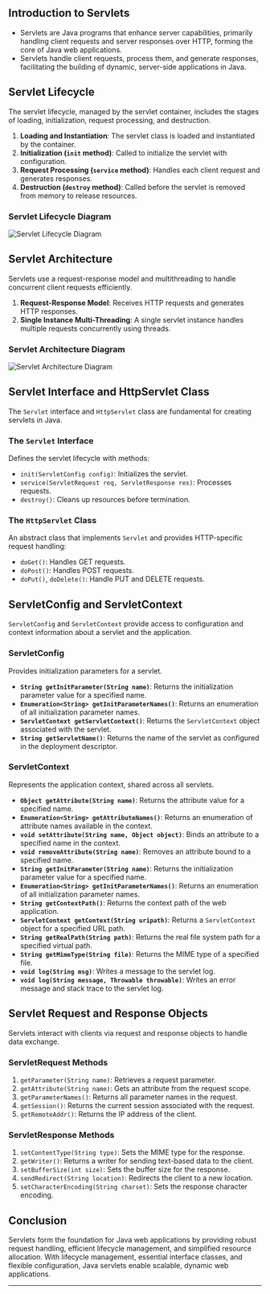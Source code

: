 
## Introduction to Servlets
- Servlets are Java programs that enhance server capabilities, primarily handling client requests and server responses over HTTP, forming the core of Java web applications.
- Servlets handle client requests, process them, and generate responses, facilitating the building of dynamic, server-side applications in Java.

## Servlet Lifecycle

The servlet lifecycle, managed by the servlet container, includes the stages of loading, initialization, request processing, and destruction.

1. **Loading and Instantiation**: The servlet class is loaded and instantiated by the container.
2. **Initialization (`init` method)**: Called to initialize the servlet with configuration.
3. **Request Processing (`service` method)**: Handles each client request and generates responses.
4. **Destruction (`destroy` method)**: Called before the servlet is removed from memory to release resources.

### Servlet Lifecycle Diagram
![Servlet Lifecycle Diagram](https://www.techguruspeaks.com/wp-content/uploads/2020/04/servlet-life-cycle.png)

## Servlet Architecture

Servlets use a request-response model and multithreading to handle concurrent client requests efficiently.

1. **Request-Response Model**: Receives HTTP requests and generates HTTP responses.
2. **Single Instance Multi-Threading**: A single servlet instance handles multiple requests concurrently using threads.

### Servlet Architecture Diagram
![Servlet Architecture Diagram](https://www.researchgate.net/profile/Deman-Rahman-2/publication/330854496/figure/fig2/AS:753651572305920@1556695945119/JSP-Model-1-architecture-Seshadri-1999-The-Model-2-architecture-is-the-combination-of.ppm)

## Servlet Interface and HttpServlet Class

The `Servlet` interface and `HttpServlet` class are fundamental for creating servlets in Java.

### The `Servlet` Interface
Defines the servlet lifecycle with methods:
- `init(ServletConfig config)`: Initializes the servlet.
- `service(ServletRequest req, ServletResponse res)`: Processes requests.
- `destroy()`: Cleans up resources before termination.

### The `HttpServlet` Class
An abstract class that implements `Servlet` and provides HTTP-specific request handling:
- `doGet()`: Handles GET requests.
- `doPost()`: Handles POST requests.
- `doPut()`, `doDelete()`: Handle PUT and DELETE requests.

## ServletConfig and ServletContext

`ServletConfig` and `ServletContext` provide access to configuration and context information about a servlet and the application.

### ServletConfig
Provides initialization parameters for a servlet.

- **`String getInitParameter(String name)`**: Returns the initialization parameter value for a specified name.
- **`Enumeration<String> getInitParameterNames()`**: Returns an enumeration of all initialization parameter names.
- **`ServletContext getServletContext()`**: Returns the `ServletContext` object associated with the servlet.
- **`String getServletName()`**: Returns the name of the servlet as configured in the deployment descriptor.

### ServletContext
Represents the application context, shared across all servlets.

- **`Object getAttribute(String name)`**: Returns the attribute value for a specified name.
- **`Enumeration<String> getAttributeNames()`**: Returns an enumeration of attribute names available in the context.
- **`void setAttribute(String name, Object object)`**: Binds an attribute to a specified name in the context.
- **`void removeAttribute(String name)`**: Removes an attribute bound to a specified name.
- **`String getInitParameter(String name)`**: Returns the initialization parameter value for a specified name.
- **`Enumeration<String> getInitParameterNames()`**: Returns an enumeration of all initialization parameter names.
- **`String getContextPath()`**: Returns the context path of the web application.
- **`ServletContext getContext(String uripath)`**: Returns a `ServletContext` object for a specified URL path.
- **`String getRealPath(String path)`**: Returns the real file system path for a specified virtual path.
- **`String getMimeType(String file)`**: Returns the MIME type of a specified file.
- **`void log(String msg)`**: Writes a message to the servlet log.
- **`void log(String message, Throwable throwable)`**: Writes an error message and stack trace to the servlet log.

## Servlet Request and Response Objects

Servlets interact with clients via request and response objects to handle data exchange.

### ServletRequest Methods
1. `getParameter(String name)`: Retrieves a request parameter.
2. `getAttribute(String name)`: Gets an attribute from the request scope.
3. `getParameterNames()`: Returns all parameter names in the request.
4. `getSession()`: Returns the current session associated with the request.
5. `getRemoteAddr()`: Returns the IP address of the client.

### ServletResponse Methods
1. `setContentType(String type)`: Sets the MIME type for the response.
2. `getWriter()`: Returns a writer for sending text-based data to the client.
3. `setBufferSize(int size)`: Sets the buffer size for the response.
4. `sendRedirect(String location)`: Redirects the client to a new location.
5. `setCharacterEncoding(String charset)`: Sets the response character encoding.

## Conclusion

Servlets form the foundation for Java web applications by providing robust request handling, efficient lifecycle management, and simplified resource allocation. With lifecycle management, essential interface classes, and flexible configuration, Java servlets enable scalable, dynamic web applications.

---